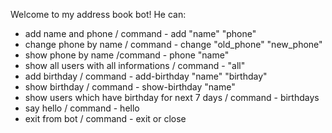 Welcome to my address book bot!
He can:
- add name and phone / command - add "name" "phone"
- change phone by name / command - change "old_phone" "new_phone"
- show phone by name /command - phone "name"
- show all users with all informations / command - "all"
- add birthday / command - add-birthday "name" "birthday"
- show birthday / command - show-birthday "name"
- show users which have birthday for next 7 days / command - birthdays
- say hello / command - hello
- exit from bot / command - exit or close
